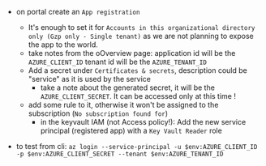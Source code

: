 - on portal create an `App registration`
  - It's enough to set it for `Accounts in this organizational directory only (Gzp only - Single tenant)` 
    as we are not planning to expose the app to the world.
  - take notes from the oOverview page:
	    application id will be the `AZURE_CLIENT_ID`
		tenant id will be the `AZURE_TENANT_ID`
  - Add a secret under `Certificates & secrets`, description could be "service" as it is used by the 
    service
	- take a note about the generated secret, it will be the `AZURE_CLIENT_SECRET`. It can be accessed
    only at this time !
  - add some rule to it, otherwise it won't be assigned to the subscription (`No subscription found for`)
    - in the keyvault IAM (not Access policy!): Add the new service principal (registered app) 
      with a `Key Vault Reader` role  
	
- to test from cli:
   `az login --service-principal -u $env:AZURE_CLIENT_ID -p $env:AZURE_CLIENT_SECRET --tenant $env:AZURE_TENANT_ID`
